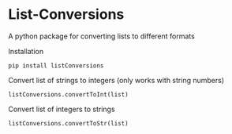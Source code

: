 # List-Conversions
 A python package for converting lists to different formats
 
Installation
```
pip install listConversions
```

Convert list of strings to integers (only works with string numbers)
```
listConversions.convertToInt(list)
```

Convert list of integers to strings
```
listConversions.convertToStr(list)
```
